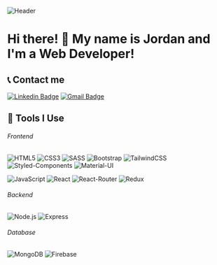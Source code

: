 ![Header](https://images.unsplash.com/photo-1596622837922-cfff1d694eda?ixid=MnwxMjA3fDB8MHxwaG90by1wYWdlfHx8fGVufDB8fHx8&ixlib=rb-1.2.1&auto=format&fit=crop&w=1001&q=60 "Header")


# Hi there! 👋  My name is Jordan and I'm a Web Developer!

## 📞 Contact me

[![Linkedin Badge](https://img.shields.io/badge/-jordanAF808-blue?style=for-the-badge&logo=Linkedin&logoColor=white&link=https://www.linkedin.com/in/jordanaf808/)](https://www.linkedin.com/in/jordanaf808/)
[![Gmail Badge](https://img.shields.io/badge/-jordanAF808@gmail.com-c14438?style=for-the-badge&logo=Gmail&logoColor=white&link=mailto:jordanaf808@gmail.com)](mailto:jordanaf808@gmail.com)

## 🔧  Tools I Use

###### Frontend

![HTML5](https://img.shields.io/badge/-HTML5-000000?style=for-the-badge&logo=HTML5&logoWidth=20)
![CSS3](https://img.shields.io/badge/-CSS3-000000?style=for-the-badge&logo=CSS3&logoColor=1572B6&logoWidth=20)
![SASS](https://img.shields.io/badge/-SASS-000000?style=for-the-badge&logo=SASS&logoWidth=20)
![Bootstrap](https://img.shields.io/badge/-Bootstrap-000000?style=for-the-badge&logo=Bootstrap&logoColor=563D7C)
![TailwindCSS](https://img.shields.io/badge/-Tailwind-000000?style=for-the-badge&logo=tailwind-css)
![Styled-Components](https://img.shields.io/badge/-Styled_Components-000000?style=for-the-badge&logo=styled-components&logoColor=DB7093&logoWidth=20)
![Material-UI](https://img.shields.io/badge/-Material_UI-000000?style=for-the-badge&logo=Material-UI&logoColor=0081CB&logoWidth=20)

![JavaScript](https://img.shields.io/badge/-JavaScript-000000?style=for-the-badge&logo=javascript&logoWidth=20)
![React](https://img.shields.io/badge/-React-000000?style=for-the-badge&logo=React&logoColor=61DAFB&logoWidth=20)
![React-Router](https://img.shields.io/badge/-React_Router-000000?style=for-the-badge&logo=react-router&logoWidth=20)
![Redux](https://img.shields.io/badge/-Redux-000000?style=for-the-badge&logo=Redux&logoColor=764ABC&logoWidth=20)

###### Backend

![Node.js](https://img.shields.io/badge/-Node.js-000000?style=for-the-badge&logo=Node.js&logoColor=339933&logoWidth=20)
![Express](https://img.shields.io/badge/-Express-000000?style=for-the-badge&logo=Express&logoColor=76D04B&logoWidth=20)

###### Database

![MongoDB](https://img.shields.io/badge/-MongoDB-000000?style=for-the-badge&logo=MongoDB&logoColor=47A248&logoWidth=20)
![Firebase](https://img.shields.io/badge/-Firebase-000000?style=for-the-badge&logo=Firebase&logoColor=FFCA28&logoWidth=20)

<!--
**jordanaf808/jordanaf808** is a ✨ _special_ ✨ repository because its `README.md` (this file) appears on your GitHub profile.

Here are some ideas to get you started:

- 🔭 I’m currently working on ...
- 🌱 I’m currently learning ...
- 👯 I’m looking to collaborate on ...
- 🤔 I’m looking for help with ...
- 💬 Ask me about ...
- 📫 How to reach me: ...
- 😄 Pronouns: ...
- ⚡ Fun fact: ...
-->
